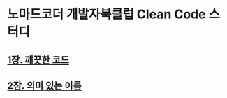 # 노마드코더 개발자북클럽 Clean Code 스터디

## [1장. 깨끗한 코드](./assignment2/README.md)

## [2장. 의미 있는 이름](./assignment3/README.md)
